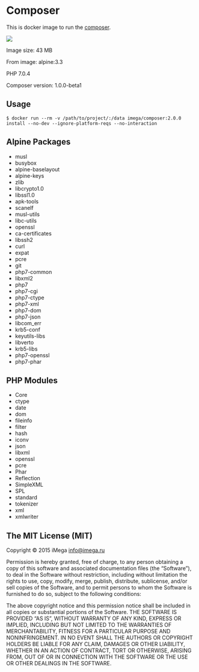 # Composer
This is docker image to run the [composer](https://getcomposer.org).

[![](https://badge.imagelayers.io/imega/composer:2.0.0.svg)](https://imagelayers.io/?images=imega/composer:2.0.0 'Get your own badge on imagelayers.io')

Image size: 43 MB

From image: alpine:3.3

PHP 7.0.4

Composer version: 1.0.0-beta1

## Usage

```
$ docker run --rm -v /path/to/project/:/data imega/composer:2.0.0 install --no-dev --ignore-platform-reqs --no-interaction
```

## Alpine Packages
  - musl
  - busybox
  - alpine-baselayout
  - alpine-keys
  - zlib
  - libcrypto1.0
  - libssl1.0
  - apk-tools
  - scanelf
  - musl-utils
  - libc-utils
  - openssl
  - ca-certificates
  - libssh2
  - curl
  - expat
  - pcre
  - git
  - php7-common
  - libxml2
  - php7
  - php7-cgi
  - php7-ctype
  - php7-xml
  - php7-dom
  - php7-json
  - libcom_err
  - krb5-conf
  - keyutils-libs
  - libverto
  - krb5-libs
  - php7-openssl
  - php7-phar

## PHP Modules
  - Core
  - ctype
  - date
  - dom
  - fileinfo
  - filter
  - hash
  - iconv
  - json
  - libxml
  - openssl
  - pcre
  - Phar
  - Reflection
  - SimpleXML
  - SPL
  - standard
  - tokenizer
  - xml
  - xmlwriter

## The MIT License (MIT)

Copyright © 2015 iMega <info@imega.ru>

Permission is hereby granted, free of charge, to any person obtaining a copy of this software and associated documentation files (the “Software”), to deal in the Software without restriction, including without limitation the rights to use, copy, modify, merge, publish, distribute, sublicense, and/or sell copies of the Software, and to permit persons to whom the Software is furnished to do so, subject to the following conditions:

The above copyright notice and this permission notice shall be included in all copies or substantial portions of the Software.
THE SOFTWARE IS PROVIDED “AS IS”, WITHOUT WARRANTY OF ANY KIND, EXPRESS OR IMPLIED, INCLUDING BUT NOT LIMITED TO THE WARRANTIES OF MERCHANTABILITY, FITNESS FOR A PARTICULAR PURPOSE AND NONINFRINGEMENT. IN NO EVENT SHALL THE AUTHORS OR COPYRIGHT HOLDERS BE LIABLE FOR ANY CLAIM, DAMAGES OR OTHER LIABILITY, WHETHER IN AN ACTION OF CONTRACT, TORT OR OTHERWISE, ARISING FROM, OUT OF OR IN CONNECTION WITH THE SOFTWARE OR THE USE OR OTHER DEALINGS IN THE SOFTWARE.
